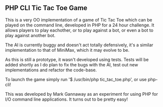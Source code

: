 PHP CLI Tic Tac Toe Game
------------------------

This is a very OO implementation of a game of Tic Tac Toe which can be played
on the command line, developed in PHP for a 24 hour challenge. It allows
players to play eachother, or to play against a bot, or even a bot to play
against another bot.

The AI is currently buggy and doesn't act totally defensively, it's a similar
implementation to that of MiniMax, which it may evolve to be.

As this is still a prototype, it wasn't developed using tests. Tests will
be added shortly as I do plan to fix the bugs with the AI, test out new
implementations and refactor the code-base.

To launch the game simply run '$ /usr/bin/php tic_tac_toe.php', or use php-cli!

This was developed by Mark Gannaway as an experiment for using PHP for I/O 
command line applications. It turns out to be pretty easy!